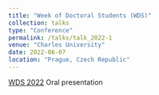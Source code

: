 ```yaml
---
title: "Week of Doctoral Students (WDS)"
collection: talks
type: "Conference"
permalink: /talks/talk_2022-1
venue: "Charles University"
date: 2022-06-07
location: "Prague, Czech Republic"
---
```


[WDS 2022](https://physics.mff.cuni.cz/wds/proc/proc-contents.php?year=2022)
Oral presentation
